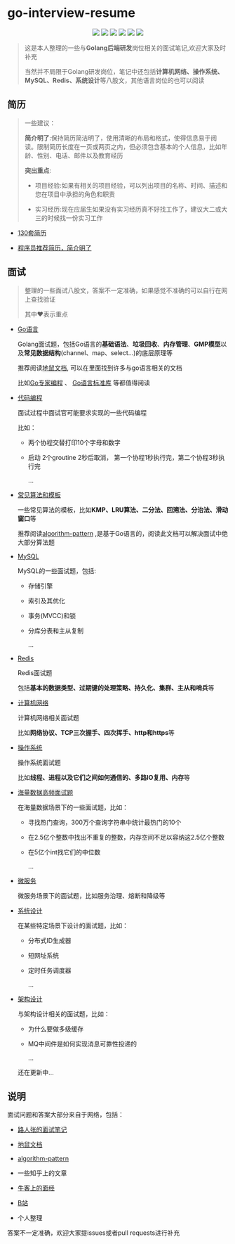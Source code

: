 # go-interview-resume
<div align=center>
<img src="https://img.shields.io/badge/interview-blue"/>
<img src="https://img.shields.io/badge/resume-lightBlue"/>
<img src="https://img.shields.io/badge/mysql-brightgreen"/>
<img src="https://img.shields.io/badge/redis-green"/>
<img src="https://img.shields.io/badge/computer_network-red"/>
<img src="https://img.shields.io/badge/os-blue"/>
</div>


> 这是本人整理的一些与**Golang后端研发**岗位相关的面试笔记,欢迎大家及时补充
> 
>当然并不局限于Golang研发岗位，笔记中还包括**计算机网络、操作系统、MySQL、Redis、系统设计**等八股文，其他语言岗位的也可以阅读

## 简历
>一些建议：
>
>**简介明了**:保持简历简洁明了，使用清晰的布局和格式，使得信息易于阅读。限制简历长度在一页或两页之内，但必须包含基本的个人信息，比如年龄、性别、电话、邮件以及教育经历
>
>**突出重点**:
>- 项目经验:如果有相关的项目经验，可以列出项目的名称、时间、描述和您在项目中承担的角色和职责
>
>- 实习经历:现在应届生如果没有实习经历真不好找工作了，建议大二或大三的时候找一份实习工作
>

- [130套简历](https://github.com/tmnhs/go-interview-resume/tree/main/resume/130%E5%A5%97%E7%AE%80%E5%8E%86)

- [程序员推荐简历，简介明了](https://github.com/tmnhs/go-interview-resume/blob/main/resume/%E7%A8%8B%E5%BA%8F%E5%91%98%E6%8E%A8%E8%8D%90%E7%AE%80%E5%8E%86%EF%BC%8C%E7%AE%80%E4%BB%8B%E6%98%8E%E4%BA%86.doc)

## 面试
> 整理的一些面试八股文，答案不一定准确，如果感觉不准确的可以自行在网上查找验证
>
> 其中❤表示重点
- [Go语言](https://github.com/tmnhs/go-interview-resume/blob/main/interview/go%E8%AF%AD%E8%A8%80.md)

  Golang面试题，包括Go语言的**基础语法**、**垃圾回收**、**内存管理**、**GMP模型**以及**常见数据结构**(channel、map、select...)的底层原理等

  推荐阅读[地鼠文档](https://www.topgoer.cn/), 可以在里面找到许多与go语言相关的文档
  
  比如[Go专家编程](https://www.topgoer.cn/docs/gozhuanjia/gogfjhk) 、 [Go语言标准库](https://www.topgoer.cn/docs/golangstandard/golangstandard-1cmks9a4kaj3c) 等都值得阅读

- [代码编程](https://github.com/tmnhs/go-interview-resume/blob/main/interview/%E4%BB%A3%E7%A0%81%E7%BC%96%E7%A8%8B(go%E8%AF%AD%E8%A8%80%E5%AE%9E%E7%8E%B0).md)

  面试过程中面试官可能要求实现的一些代码编程

  比如：

  - 两个协程交替打印10个字母和数字

  - 启动 2个groutine 2秒后取消， 第一个协程1秒执行完，第二个协程3秒执行完

    ...


- [常见算法和模板](https://github.com/tmnhs/go-interview-resume/blob/main/interview/%E5%B8%B8%E8%A7%81%E7%AE%97%E6%B3%95%E5%92%8C%E6%A8%A1%E6%9D%BF.md)

  一些常见算法的模板，比如**KMP、LRU算法、二分法、回溯法、分治法、滑动窗口**等

  推荐阅读[algorithm-pattern](https://greyireland.gitbook.io/algorithm-pattern/) ,是基于Go语言的，阅读此文档可以解决面试中绝大部分算法题

- [MySQL](https://github.com/tmnhs/go-interview-resume/blob/main/interview/MySQL.md)

  MySQL的一些面试题，包括:
  
  - 存储引擎
  
  - 索引及其优化
  
  - 事务(MVCC)和锁
  
  - 分库分表和主从复制
  
    ...

- [Redis](https://github.com/tmnhs/go-interview-resume/blob/main/interview/redis.md)
  
  Redis面试题
  
  包括**基本的数据类型、过期键的处理策略、持久化、集群、主从和哨兵**等
  
  
- [计算机网络](https://github.com/tmnhs/go-interview-resume/blob/main/interview/%E8%AE%A1%E7%AE%97%E6%9C%BA%E7%BD%91%E7%BB%9C.md)

  计算机网络相关面试题
  
  比如**网络协议、TCP三次握手、四次挥手、http和https**等

- [操作系统](https://github.com/tmnhs/go-interview-resume/blob/main/interview/%E6%93%8D%E4%BD%9C%E7%B3%BB%E7%BB%9F.md)

  操作系统面试题
  
  比如**线程、进程以及它们之间如何通信的、多路IO复用、内存**等

- [海量数据高频面试题](https://github.com/tmnhs/go-interview-resume/blob/main/interview/%E6%B5%B7%E9%87%8F%E6%95%B0%E6%8D%AE%E9%AB%98%E9%A2%91%E9%9D%A2%E8%AF%95%E9%A2%98.md)

  在海量数据场景下的一些面试题，比如：
  
  - 寻找热门查询，300万个查询字符串中统计最热门的10个
  
  - 在2.5亿个整数中找出不重复的整数，内存空间不足以容纳这2.5亿个整数
  
  - 在5亿个int找它们的中位数
  
    ...

- [微服务](https://github.com/tmnhs/go-interview-resume/blob/main/interview/%E5%BE%AE%E6%9C%8D%E5%8A%A1.md)
  
  微服务场景下的面试题，比如服务治理、熔断和降级等
  
- [系统设计](https://github.com/tmnhs/go-interview-resume/blob/main/interview/%E7%B3%BB%E7%BB%9F%E8%AE%BE%E8%AE%A1%E6%80%9D%E8%B7%AF.md)

  在某些特定场景下设计的面试题，比如：
  
  - 分布式ID生成器
  
  - 短网址系统
  
  - 定时任务调度器
   
    ...
  
- [架构设计](https://github.com/tmnhs/go-interview-resume/blob/main/interview/%E6%9E%B6%E6%9E%84%E8%AE%BE%E8%AE%A1.md)
  
  与架构设计相关的面试题，比如：
  
  - 为什么要做多级缓存
  
  - MQ中间件是如何实现消息可靠性投递的
  
    ...
  
  还在更新中...



## 说明

面试问题和答案大部分来自于网络，包括：

- [路人张的面试笔记](https://www.mianshi.online/)

- [地鼠文档](https://www.topgoer.cn/)

- [algorithm-pattern](https://greyireland.gitbook.io/algorithm-pattern/)

- 一些知乎上的文章

- [牛客上的面经](https://www.nowcoder.com/)

- [B站](https://www.bilibili.com/index.html)

- 个人整理

答案不一定准确，欢迎大家提issues或者pull requests进行补充
